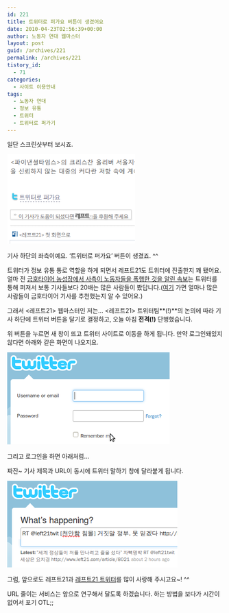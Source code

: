 ```yaml
---
id: 221
title: 트위터로 퍼가요 버튼이 생겼어요
date: 2010-04-23T02:56:39+00:00
author: 노동자 연대 웹마스터
layout: post
guid: /archives/221
permalink: /archives/221
tistory_id:
  - 71
categories:
  - 사이트 이용안내
tags:
  - 노동자 연대
  - 정보 유통
  - 트위터
  - 트위터로 퍼가기
---
```

일단 스크린샷부터 보시죠.

<img src="/wp-content/uploads/1/cfile27.uf.140293564D08474C40A271.png" class="aligncenter" width="298" height="209" alt="" />

기사 하단의 좌측이예요. ‘트위터로 퍼가요’ 버튼이 생겼죠. ^^

트위터가 정보 유통 통로 역할을 하게 되면서 레프트21도 트위터에 진출한지 꽤 됐어요. 얼마 전 <a target="_blank" href="http://wspaper.org/article/8005">금호타이어 농성장에서 사측이 노동자들을 폭행한 것을 알린 속보</a>는 트위터를 통해 퍼져서 보통 기사들보다 20배는 많은 사람들이 봤답니다.(<a target="_blank" href="http://www.ubervu.com/conversations/www.left21.com/article/8005?show=all">여기</a> 가면 얼마나 많은 사람들이 금호타이어 기사를 추천했는지 알 수 있어요.)

그래서 &lt;레프트21> 웹마스터인 저는&#8230; &lt;레프트21> 트위터팀**(!)**의 논의에 따라 기사 하단에 트위터 버튼을 달기로 결정하고, 오늘 아침 <span style="font-weight: bold;">전격(!)</span> 단행했습니다.

위 버튼을 누르면 새 창이 뜨고 트위터 사이트로 이동을 하게 됩니다. 만약 로그인돼있지 않다면 아래와 같은 화면이 나오지요.

<img src="/wp-content/uploads/1/cfile1.uf.1828B64E4D08474C04C086.png" class="aligncenter" width="379" height="215" alt="" />

그리고 로그인을 하면 아래처럼&#8230;

짜잔~ 기사 제목과 URL이 동시에 트위터 말하기 창에 달라붙게 됩니다.

<img src="/wp-content/uploads/1/cfile24.uf.185E1D4B4D08474C13FC58.png" class="aligncenter" width="397" height="202" alt="" />

그럼, 앞으로도 레프트21과 <a target="_blank" href="http://twitter.com/left21twit">레프트21 트위터</a>를 많이 사랑해 주시고요~! ^^

URL 줄이는 서비스는 앞으로 연구해서 달도록 하겠습니다. 하는 방법을 보다가 시간이 없어서 포기 OTL;;